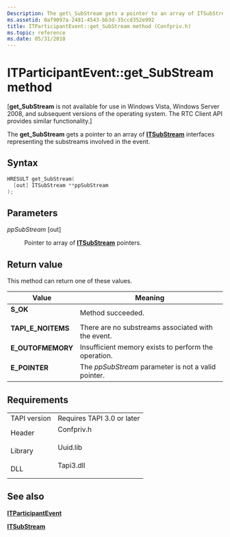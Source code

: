 ```yaml
---
Description: The get\_SubStream gets a pointer to an array of ITSubStream interfaces representing the substreams involved in the event.
ms.assetid: 0af9097a-2481-4543-bb3d-35ccd352e992
title: ITParticipantEvent::get_SubStream method (Confpriv.h)
ms.topic: reference
ms.date: 05/31/2018
---
```


# ITParticipantEvent::get\_SubStream method

\[**get\_SubStream** is not available for use in Windows Vista, Windows Server 2008, and subsequent versions of the operating system. The RTC Client API provides similar functionality.\]

The **get\_SubStream** gets a pointer to an array of [**ITSubStream**](https://msdn.microsoft.com/library/ms732440(v=VS.85).aspx) interfaces representing the substreams involved in the event.

## Syntax


```C++
HRESULT get_SubStream(
  [out] ITSubStream **ppSubStream
);
```



## Parameters

<dl> <dt>

*ppSubStream* \[out\]
</dt> <dd>

Pointer to array of [**ITSubStream**](https://msdn.microsoft.com/library/ms732440(v=VS.85).aspx) pointers.

</dd> </dl>

## Return value

This method can return one of these values.



| Value                                                                                           | Meaning                                                         |
|-------------------------------------------------------------------------------------------------|-----------------------------------------------------------------|
| <dl> <dt>**S\_OK**</dt> </dl>            | Method succeeded.<br/>                                    |
| <dl> <dt>**TAPI\_E\_NOITEMS**</dt> </dl> | There are no substreams associated with the event.<br/>   |
| <dl> <dt>**E\_OUTOFMEMORY**</dt> </dl>   | Insufficient memory exists to perform the operation.<br/> |
| <dl> <dt>**E\_POINTER**</dt> </dl>       | The *ppSubStream* parameter is not a valid pointer.<br/>  |



 

## Requirements



|                         |                                                                                       |
|-------------------------|---------------------------------------------------------------------------------------|
| TAPI version<br/> | Requires TAPI 3.0 or later<br/>                                                 |
| Header<br/>       | <dl> <dt>Confpriv.h</dt> </dl> |
| Library<br/>      | <dl> <dt>Uuid.lib</dt> </dl>   |
| DLL<br/>          | <dl> <dt>Tapi3.dll</dt> </dl>  |



## See also

<dl> <dt>

[**ITParticipantEvent**](itparticipantevent.md)
</dt> <dt>

[**ITSubStream**](https://msdn.microsoft.com/library/ms732440(v=VS.85).aspx)
</dt> </dl>

 

 




